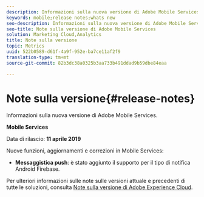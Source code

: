 ```yaml
---
description: Informazioni sulla nuova versione di Adobe Mobile Services.
keywords: mobile;release notes;whats new
seo-description: Informazioni sulla nuova versione di Adobe Mobile Services.
seo-title: Note sulla versione di Adobe Mobile Services
solution: Marketing Cloud,Analytics
title: Note sulla versione
topic: Metrics
uuid: 522b0589-d61f-4a9f-952e-ba7ce11af2f9
translation-type: tm+mt
source-git-commit: 82b3dc38a0325b3aa733b491ddad9b59dbe84eaa

---
```



# Note sulla versione{#release-notes}

Informazioni sulla nuova versione di Adobe Mobile Services.

**Mobile Services**

Data di rilascio: **11 aprile 2019**

Nuove funzioni, aggiornamenti e correzioni in Mobile Services:

* **Messaggistica push**: è stato aggiunto il supporto per il tipo di notifica Android Firebase.

Per ulteriori informazioni sulle note sulle versioni attuale e precedenti di tutte le soluzioni, consulta [Note sulla versione di Adobe Experience Cloud](https://docs.adobe.com/content/help/it-IT/release-notes/experience-cloud/current.html).
